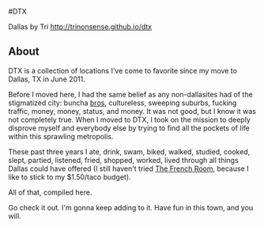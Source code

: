 #DTX

Dallas by Tri http://trinonsense.github.io/dtx

## About
DTX is a collection of locations I've come to favorite since my move to Dallas, TX in June 2011.

Before I moved here, I had the same belief as any non-dallasites had of the stigmatized city: buncha [bros](http://www.urbandictionary.com/define.php?term=bros), cultureless, sweeping suburbs, fucking traffic, money, money, status, and money. It was not good, but I know it was not completely true. When I moved to DTX, I took on the mission to deeply disprove myself and everybody else by trying to find all the pockets of life within this sprawling metropolis.

These past three years I ate, drink, swam, biked, walked, studied, cooked, slept, partied, listened, fried, shopped, worked, lived through all things Dallas could have offered (I still haven't tried [The French Room](http://www.hoteladolphus.com/dining/the-french-room), because I like to stick to my $1.50/taco budget).

All of that, compiled here.

Go check it out. I'm gonna keep adding to it. Have fun in this town, and you will.
